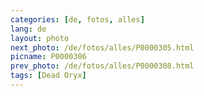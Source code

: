 ```yaml
---
categories: [de, fotos, alles]
lang: de
layout: photo
next_photo: /de/fotos/alles/P0000305.html
picname: P0000306
prev_photo: /de/fotos/alles/P0000308.html
tags: [Dead Oryx]
---
```


